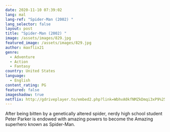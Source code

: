 ```yaml
---
date: 2020-11-10 07:39:02
lang: mal
lang-ref: "Spider-Man (2002) "
lang_selector: false
layout: post
title: "Spider-Man (2002) "
image: /assets/images/829.jpg
featured_image: /assets/images/829.jpg
author: maxflix21
genre:
  - Adventure
  - Action
  - Fantasy
country: United States
language:
  - English
content_rating: PG
featured: false
imageshadow: true
netflix: http://gdriveplayer.to/embed2.php?link=WbhvA0kfNMZkDmqi3xP9%252BgIcVK64RCAfLP5LPEZtpnc8KL1s4hgX8IfQQWW%252F4iqYvudZinbdRxgAQD6Tdtfb2l8kNtNERYW%252F7ZY04IOCvTiE43UlZJutgSDBgryPI931hnNkuIy20dqP6SqWGZgqLAYrPph43%252BorCdz0gt2KVNcjVcsB6yIioLFbegsd02orRYLYjzFTrO4JRc9cLQKepi
---
```

After being bitten by a genetically altered spider, nerdy high school student Peter Parker is endowed with amazing powers to become the Amazing superhero known as Spider-Man.